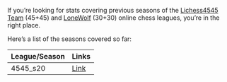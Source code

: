 If you’re looking for stats covering previous seasons of the
[Lichess4545](https://www.lichess4545.com/)
[Team](https://www.lichess4545.com/team4545/) (45+45) and
[LoneWolf](https://www.lichess4545.com/lonewolf/) (30+30) online chess
leagues, you’re in the right place.

Here’s a list of the seasons covered so far:

| League/Season | Links                                                                             |
|:--------------|:----------------------------------------------------------------------------------|
| 4545_s20      | [Link](https://rahulan-c.github.io/lichess4545-stats/reports/stats_4545_s20.html) |
